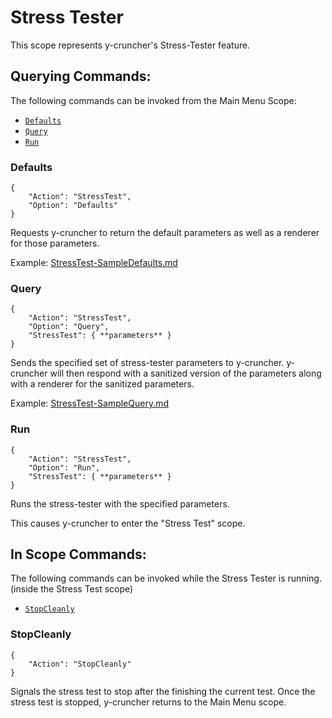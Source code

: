 # Stress Tester

This scope represents y-cruncher's Stress-Tester feature.

## Querying Commands:

The following commands can be invoked from the Main Menu Scope:
 - [`Defaults`](#Defaults)
 - [`Query`](#Query)
 - [`Run`](#Run)

### Defaults

    {
        "Action": "StressTest",
        "Option": "Defaults"
    }

Requests y-cruncher to return the default parameters as well as a renderer for those parameters.

Example: [StressTest-SampleDefaults.md](StressTest-SampleDefaults.md)


### Query

    {
        "Action": "StressTest",
        "Option": "Query",
        "StressTest": { **parameters** }
    }

Sends the specified set of stress-tester parameters to y-cruncher.
y-cruncher will then respond with a sanitized version of the parameters along with a renderer for the sanitized parameters.

Example: [StressTest-SampleQuery.md](StressTest-SampleQuery.md)


### Run

    {
        "Action": "StressTest",
        "Option": "Run",
        "StressTest": { **parameters** }
    }

Runs the stress-tester with the specified parameters.

This causes y-cruncher to enter the "Stress Test" scope.


## In Scope Commands:

The following commands can be invoked while the Stress Tester is running. (inside the Stress Test scope)
 - [`StopCleanly`](#StopCleanly)

### StopCleanly

    {
        "Action": "StopCleanly"
    }

Signals the stress test to stop after the finishing the current test.
Once the stress test is stopped, y-cruncher returns to the Main Menu scope.

